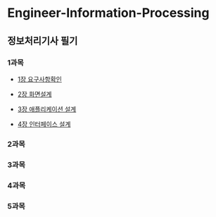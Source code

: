 # Engineer-Information-Processing

## 정보처리기사 필기


### 1과목

* [1장 요구사항확인](./정보처리기사필기/1과목/1과목%201장.요구사항확인.md)

* [2장 화면설계](./정보처리기사필기/1과목/2장.화면설계.md)

* [3장 애플리케이션 설계](./정보처리기사필기/1과목/3장.애플리케이션%20설계.md)

* [4장 인터페이스 설계](./정보처리기사필기/1과목/4장.인터페이스%20설계.md)

### 2과목

### 3과목

### 4과목

### 5과목

